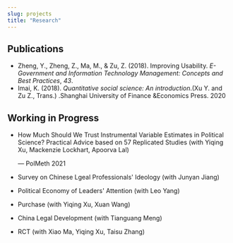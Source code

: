 ```yaml
---
slug: projects
title: "Research"
---
```


## Publications

* Zheng, Y., Zheng, Z., Ma, M., & Zu, Z. (2018). Improving Usability. *E-Government and Information Technology Management: Concepts and Best Practices*, *43*.
* Imai, K. (2018). *Quantitative social science: An introduction*.(Xu Y. and Zu Z., Trans.) .Shanghai University of Finance &Economics Press. 2020




## Working in Progress

* How Much Should We Trust Instrumental Variable Estimates in Political Science? Practical Advice based on 57 Replicated Studies (with Yiqing Xu, Mackenzie Lockhart, Apoorva Lal)

  — PolMeth 2021

* Survey on Chinese Lgeal Professionals' Ideology (with Junyan Jiang)

* Political Economy of Leaders' Attention (with Leo Yang)

* Purchase (with Yiqing Xu, Xuan Wang)

* China Legal Development (with Tianguang Meng)

* RCT (with Xiao Ma, Yiqing Xu, Taisu Zhang)

  